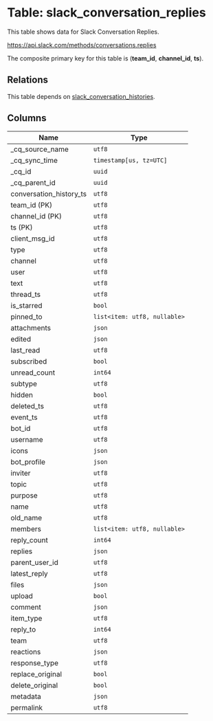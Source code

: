 # Table: slack_conversation_replies

This table shows data for Slack Conversation Replies.

https://api.slack.com/methods/conversations.replies

The composite primary key for this table is (**team_id**, **channel_id**, **ts**).

## Relations

This table depends on [slack_conversation_histories](slack_conversation_histories).

## Columns

| Name          | Type          |
| ------------- | ------------- |
|_cq_source_name|`utf8`|
|_cq_sync_time|`timestamp[us, tz=UTC]`|
|_cq_id|`uuid`|
|_cq_parent_id|`uuid`|
|conversation_history_ts|`utf8`|
|team_id (PK)|`utf8`|
|channel_id (PK)|`utf8`|
|ts (PK)|`utf8`|
|client_msg_id|`utf8`|
|type|`utf8`|
|channel|`utf8`|
|user|`utf8`|
|text|`utf8`|
|thread_ts|`utf8`|
|is_starred|`bool`|
|pinned_to|`list<item: utf8, nullable>`|
|attachments|`json`|
|edited|`json`|
|last_read|`utf8`|
|subscribed|`bool`|
|unread_count|`int64`|
|subtype|`utf8`|
|hidden|`bool`|
|deleted_ts|`utf8`|
|event_ts|`utf8`|
|bot_id|`utf8`|
|username|`utf8`|
|icons|`json`|
|bot_profile|`json`|
|inviter|`utf8`|
|topic|`utf8`|
|purpose|`utf8`|
|name|`utf8`|
|old_name|`utf8`|
|members|`list<item: utf8, nullable>`|
|reply_count|`int64`|
|replies|`json`|
|parent_user_id|`utf8`|
|latest_reply|`utf8`|
|files|`json`|
|upload|`bool`|
|comment|`json`|
|item_type|`utf8`|
|reply_to|`int64`|
|team|`utf8`|
|reactions|`json`|
|response_type|`utf8`|
|replace_original|`bool`|
|delete_original|`bool`|
|metadata|`json`|
|permalink|`utf8`|
